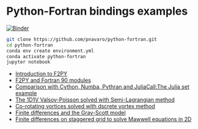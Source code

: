 # Python-Fortran bindings examples

[![Binder](https://mybinder.org/badge_logo.svg)](https://mybinder.org/v2/gh/pnavaro/python-fortran/master)

```bash
git clone https://github.com/pnavaro/python-fortran.git
cd python-fortran
conda env create environment.yml
conda activate python-fortran
jupyter notebook
```
  - [Introduction to F2PY](01.f2py.html)
  - [F2PY and Fortran 90 modules](02.f2py.html)
  - [Comparison with Cython, Numba, Pythran and JuliaCall:The Julia set example](03.julia-set.html)
  - [The 1D1V Valsov-Poisson solved with Semi-Lagrangian method](04.vlasov-poisson.html)
  - [Co-rotating vortices solved with dscrete vortex method](05.co-rotating-vortex.html)
  - [Finite differences and the Gray-Scott model](06.gray-scott-model.html)
  - [Finite differences on staggered grid to solve Mawwell equations in 2D](07.maxwell-fdtd-2d.html)
